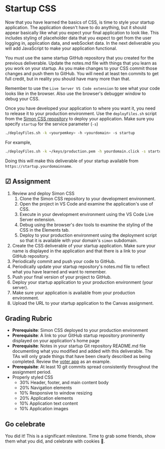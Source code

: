 # Startup CSS

Now that you have learned the basics of CSS, is time to style your startup application. The application doesn't have to do anything, but it should appear basically like what you expect your final application to look like. This includes styling of placeholder data that you expect to get from the user logging in, application data, and webSocket data. In the next deliverable you will add JavaScript to make your application functional.

You must use the same startup GitHub repository that you created for the previous deliverable. Update the notes.md file with things that you learn as you work on your startup. As you make changes to your CSS commit those changes and push them to GitHub. You will need at least ten commits to get full credit, but in reality you should have many more than that.

Remember to use the `Live Server VS Code extension` to see what your code looks like in the browser. Also use the browser's debugger window to debug your CSS.

Once you have developed your application to where you want it, you need to release it to your production environment. Use the `deployFiles.sh` script from the [Simon CSS repository](https://github.com/webprogramming260/simon-css/blob/main/deployFiles.sh) to deploy your application. Make sure you specify `startup` for the service parameter (`-s`)

```sh
./deployFiles.sh -k <yourpemkey> -h <yourdomain> -s startup
```

For example,

```sh
./deployFiles.sh -k ~/keys/production.pem -h yourdomain.click -s startup
```

Doing this will make this deliverable of your startup available from `https://startup.yourdomainname`.

## ☑ Assignment

1. Review and deploy Simon CSS
   1. Clone the Simon CSS repository to your development environment.
   1. Open the project in VS Code and examine the application's use of CSS.
   1. Execute in your development environment using the VS Code Live Server extension.
   1. Debug using the browser's dev tools to examine the styling of the CSS in the Elements tab.
   1. Deploy to your production environment using the deployment script so that it is available with your domain's `simon` subdomain.
1. Create the CSS deliverable of your startup application. Make sure your name is displayed in the application and that there is a link to your GitHub repository.
1. Periodically commit and push your code to GitHub.
1. Periodically update your startup repository's notes.md file to reflect what you have learned and want to remember.
1. Push your final version of your project to GitHub.
1. Deploy your startup application to your production environment (your server).
1. Make sure your application is available from your production environment.
1. Upload the URL to your startup application to the Canvas assignment.

## Grading Rubric

- **Prerequisite**: Simon CSS deployed to your production environment
- **Prerequisite**: A link to your GitHub startup repository prominently displayed on your application's home page
- **Prerequisite**: Notes in your startup Git repository README.md file documenting what you modified and added with this deliverable. The TAs will only grade things that have been clearly described as being completed. Review the [voter app](https://github.com/webprogramming260/startup-example) as an example.
- **Prerequisite**: At least 10 git commits spread consistently throughout the assignment period.
- Properly styled CSS
  - 30% Header, footer, and main content body
  - 20% Navigation elements
  - 10% Responsive to window resizing
  - 20% Application elements
  - 10% Application text content
  - 10% Application images

## Go celebrate

You did it! This is a significant milestone. Time to grab some friends, show them what you did, and celebrate with cookies 🍪.
